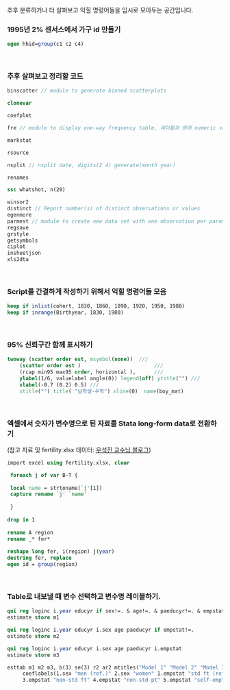 추후 분류하거나 더 살펴보고 익힐 명령어들을 임시로 모아두는 공간입니다.


### 1995년 2% 센서스에서 가구 id 만들기
```stata
egen hhid=group(c1 c2 c4)
```

<br>

### 추후 살펴보고 정리할 코드
```stata
binscatter // module to generate binned scatterplots

clonevar

coefplot

fre // module to display one-way frequency table, 레이블과 원래 numeric value를 함께 볼 수 있음.

markstat

rsource

nsplit // nsplit date, digits(2 4) generate(month year)

renames

ssc whatshot, n(20)

winsor2
distinct // Report number(s) of distinct observations or values
egenmore
parmest // module to create new data set with one observation per parameter of most recent model
regsave
grstyle
getsymbols
ciplot
insheetjson
xls2dta
```

<br>

### Script를 간결하게 작성하기 위해서 익힐 명령어들 모음

```stata
keep if inlist(cohort, 1830, 1860, 1890, 1920, 1950, 1980)
keep if inrange(Birthyear, 1830, 1980)
```

<br>

### 95% 신뢰구간 함께 표시하기

```stata
twoway (scatter order est, msymbol(none))  ///
	(scatter order est )                        ///
	(rcap min95 max95 order, horizontal ),      ///
	ylabel(1/6, valuelabel angle(0)) legend(off) ytitle("") ///
	xlabel(-0.7 (0.2) 0.5) ///
	xtitle("") title( "남학생-수학") xline(0)  name(boy_mat)
```

<br>

### 엑셀에서 숫자가 변수명으로 된 자료를 Stata long-form data로 전환하기 <br>
(참고 자료 및 fertility.xlsx 데이터: [우석진 교수님 블로그](https://econbigdata.tistory.com/67?category=724580))

```stata
import excel using fertility.xlsx, clear

 foreach j of var B-T { 
 
 local name = strtoname(`j'[1]) 
 capture rename `j' `name' 
 
 } 
 
drop in 1 
 
rename A region 
rename _* fer* 
 
reshape long fer, i(region) j(year) 
destring fer, replace 
egen id = group(region) 
```

<br>

### Table로 내보낼 때 변수 선택하고 변수명 레이블하기. 

```stata
qui reg loginc i.year educyr if sex!=. & age!=. & paeducyr!=. & empstat!=.
estimate store m1

qui reg loginc i.year educyr i.sex age paeducyr if empstat!=.
estimate store m2

qui reg loginc i.year educyr i.sex age paeducyr i.empstat
estimate store m3

esttab m1 m2 m3, b(3) se(3) r2 ar2 mtitles("Model 1" "Model 2" "Model 3") drop(*year) ///
	 coeflabels(1.sex "men (ref.)" 2.sex "women" 1.empstat "std ft (ref)" 2.empstat "std pt" ///
	 3.empstat "non-std ft" 4.empstat "non-std pt" 5.empstat "self-emp")
```
